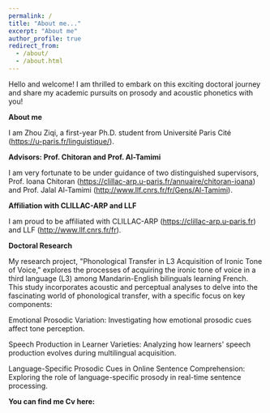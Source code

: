 ```yaml
---
permalink: /
title: "About me..."
excerpt: "About me"
author_profile: true
redirect_from: 
  - /about/
  - /about.html
---
```


Hello and welcome! I am thrilled to embark on this exciting doctoral journey and share my academic pursuits on prosody and acoustic phonetics with you!

**About me**

I am Zhou Ziqi, a first-year Ph.D. student from Université Paris Cité (https://u-paris.fr/linguistique/). 


**Advisors: Prof. Chitoran and Prof. Al-Tamimi**

I am very fortunate to be under guidance of two distinguished supervisors, Prof. Ioana Chitoran (https://clillac-arp.u-paris.fr/annuaire/chitoran-ioana) and Prof. Jalal Al-Tamimi (http://www.llf.cnrs.fr/fr/Gens/Al-Tamimi).  


**Affiliation with CLILLAC-ARP and LLF**

I am proud to be affiliated with CLILLAC-ARP (https://clillac-arp.u-paris.fr) and LLF (http://www.llf.cnrs.fr/fr). 


**Doctoral Research**

My research project, "Phonological Transfer in L3 Acquisition of Ironic Tone of Voice," explores the processes of acquiring the ironic tone of voice in a third language (L3) among Mandarin-English bilinguals learning French. This study incorporates acoustic and perceptual analyses to delve into the fascinating world of phonological transfer, with a specific focus on key components:

  Emotional Prosodic Variation: Investigating how emotional prosodic cues affect tone perception.

  Speech Production in Learner Varieties: Analyzing how learners' speech production evolves during multilingual acquisition.

  Language-Specific Prosodic Cues in Online Sentence Comprehension: Exploring the role of language-specific prosody in real-time sentence processing.


**You can find me Cv here:**  







